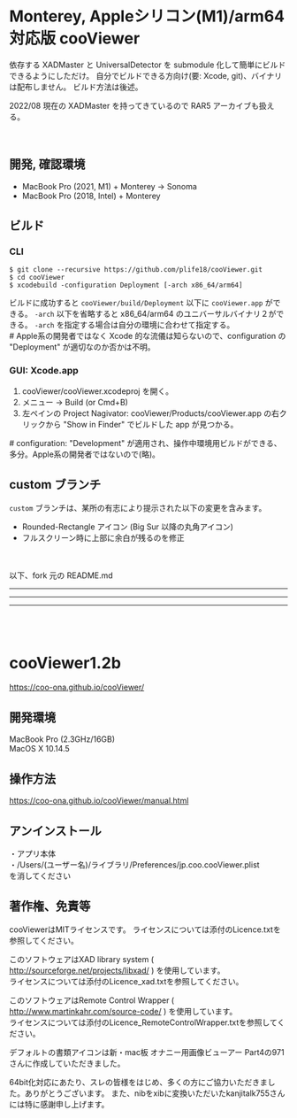 # Monterey, Appleシリコン(M1)/arm64 対応版 cooViewer
依存する XADMaster と UniversalDetector を submodule 化して簡単にビルドできるようにしただけ。
自分でビルドできる方向け(要: Xcode, git)、バイナリは配布しません。
ビルド方法は後述。

2022/08 現在の XADMaster を持ってきているので RAR5 アーカイブも扱える。

<br>

## 開発, 確認環境
- MacBook Pro (2021, M1) + Monterey -> Sonoma
- MacBook Pro (2018, Intel) + Monterey

## ビルド
### CLI
```
$ git clone --recursive https://github.com/plife18/cooViewer.git
$ cd cooViewer
$ xcodebuild -configuration Deployment [-arch x86_64/arm64]
```
ビルドに成功すると `cooViewer/build/Deployment` 以下に `cooViewer.app` ができる。
`-arch` 以下を省略すると x86_64/arm64 のユニバーサルバイナリ２ができる。
`-arch` を指定する場合は自分の環境に合わせて指定する。
<br>
\# Apple系の開発者ではなく Xcode 的な流儀は知らないので、configuration の "Deployment" が適切なのか否かは不明。

### GUI: Xcode.app
1. cooViewer/cooViewer.xcodeproj を開く。
1. メニュー → Build (or Cmd+B)
1. 左ペインの Project Nagivator: cooViewer/Products/cooViewer.app の右クリックから "Show in Finder" でビルドした app が見つかる。

\# configuration: "Development" が適用され、操作中環境用ビルドができる、多分。Apple系の開発者ではないので(略)。

## custom ブランチ
`custom` ブランチは、某所の有志により提示された以下の変更を含みます。
- Rounded-Rectangle アイコン (Big Sur 以降の丸角アイコン)
- フルスクリーン時に上部に余白が残るのを修正

<br>
<br>
以下、fork 元の README.md

---
---
---
<br>
<br>


# cooViewer1.2b
https://coo-ona.github.io/cooViewer/

## 開発環境
MacBook Pro (2.3GHz/16GB)<br>
MacOS X 10.14.5

## 操作方法
https://coo-ona.github.io/cooViewer/manual.html

## アンインストール
・アプリ本体<br>
・/Users/(ユーザー名)/ライブラリ/Preferences/jp.coo.cooViewer.plist<br>
を消してください

## 著作権、免責等
cooViewerはMITライセンスです。
ライセンスについては添付のLicence.txtを参照してください。

このソフトウェアはXAD library system ( http://sourceforge.net/projects/libxad/ ) を使用しています。<br>
ライセンスについては添付のLicence_xad.txtを参照してください。

このソフトウェアはRemote Control Wrapper ( http://www.martinkahr.com/source-code/ ) を使用しています。<br>
ライセンスについては添付のLicence_RemoteControlWrapper.txtを参照してください。

デフォルトの書類アイコンは新・mac板 オナニー用画像ビューアー Part4の971さんに作成していただきました。

64bit化対応にあたり、スレの皆様をはじめ、多くの方にご協力いただきました。ありがとうございます。
また、nibをxibに変換いただいたkanjitalk755さんには特に感謝申し上げます。